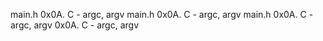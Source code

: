 main.h 0x0A. C - argc, argv
main.h 0x0A. C - argc, argv
main.h 0x0A. C - argc, argv
0x0A. C - argc, argv

